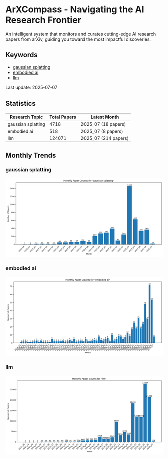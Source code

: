 # ArXCompass - Navigating the AI Research Frontier
An intelligent system that monitors and curates cutting-edge AI research papers from arXiv, guiding you toward the most impactful discoveries.

## Keywords

- [gaussian splatting](gaussian_splatting/)
- [embodied ai](embodied_ai/)
- [llm](llm/)

Last update: 2025-07-07

## Statistics

| Research Topic | Total Papers | Latest Month |
| --- | --- | --- |
| gaussian splatting | 4718 | 2025_07 (18 papers) |
| embodied ai | 518 | 2025_07 (8 papers) |
| llm | 124071 | 2025_07 (214 papers) |

## Monthly Trends

### gaussian splatting

![Monthly Paper Counts for gaussian splatting](gaussian_splatting/monthly_stats.png)

### embodied ai

![Monthly Paper Counts for embodied ai](embodied_ai/monthly_stats.png)

### llm

![Monthly Paper Counts for llm](llm/monthly_stats.png)

